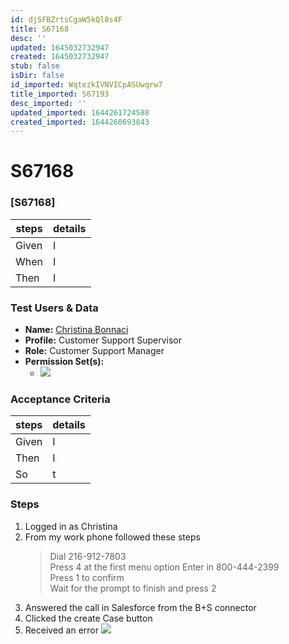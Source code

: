 ```yaml
---
id: djSFBZrtsCgaW5kQl8s4F
title: S67168
desc: ''
updated: 1645032732947
created: 1645032732947
stub: false
isDir: false
id_imported: WqtezkIVNVICpASUwqrw7
title_imported: S67193
desc_imported: ''
updated_imported: 1644261724588
created_imported: 1644260693843
---
```


# S67168

### [S67168]

| steps | details |
| ----- | ------- |
| Given | I       |
| When  | I       |
| Then  | I       |

### Test Users & Data

- **Name:** [Christina Bonnaci](https://sherwin--qa.lightning.force.com/lightning/setup/ManageUsers/page?address=%2F00541000003qSQhAAM%3Fnoredirect%3D1%26isUserEntityOverride%3D1)
- **Profile:** Customer Support Supervisor
- **Role:** Customer Support Manager
- **Permission Set(s):**
  - ![](/assets/images/2022-02-07-14-10-15.png)

### Acceptance Criteria 

| steps | details |
| ----- | ------- |
| Given | I       |
| Then  | I       |
| So    | t       |

### Steps

1. Logged in as Christina
2. From my work phone followed these steps
   > Dial 216-912-7803  
   > Press 4 at the first menu option 
   > Enter in 800-444-2399  
   > Press 1 to confirm  
   > Wait for the prompt to finish and press 2
3. Answered the call in Salesforce from the B+S connector
4. Clicked the create Case button
5. Received an error
   ![](/assets/images/2022-02-14-14-26-34.png)

